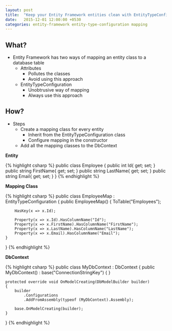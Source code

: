 ```yaml
---
layout: post
title:  "Keep your Entity Framework entities clean with EntityTypeConfiguration"
date:   2015-12-01 12:00:00 +0530
categories: entity-framework entity-type-configuration mapping
---
```

## What?

* Entity Framework has two ways of mapping an entity class to a database table
	* Attributes
		* Pollutes the classes
		* Avoid using this approach
	* EntityTypeConfiguration
		* Unobtrusive way of mapping
		* Always use this approach

## How?

* Steps
	* Create a mapping class for every entity
		* Inherit from the EntityTypeConfiguration class
		* Configure mapping in the constructor
	* Add all the mapping classes to the DbContext

**Entity**

{% highlight csharp %}
public class Employee
{
    public int Id{ get; set; }
    public string FirstName{ get; set; }
    public string LastName{ get; set; }
    public string Email{ get; set; }
}
{% endhighlight %}

**Mapping Class**

{% highlight csharp %}
public class EmployeeMap : EntityTypeConfiguration<Employee>
{
    public EmployeeMap()
    {
        ToTable("Employees");

        HasKey(x => x.Id);

        Property(x => x.Id).HasColumnName("Id");
        Property(x => x.FirstName).HasColumnName("FirstName");
        Property(x => x.LastName).HasColumnName("LastName");
        Property(x => x.Email).HasColumnName("Email");
    }
}
{% endhighlight %}

**DbContext**

{% highlight csharp %}
public class MyDbContext : DbContext
{
    public MyDbContext() : base("ConnectionStringKey")
    {
    }

    protected override void OnModelCreating(DbModelBuilder builder)
    {
        builder
            .Configurations
            .AddFromAssembly(typeof (MyDbContext).Assembly);
        
        base.OnModelCreating(builder);
    }
}
{% endhighlight %}